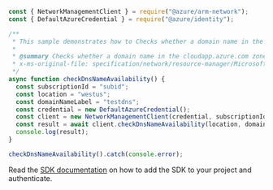 ```javascript
const { NetworkManagementClient } = require("@azure/arm-network");
const { DefaultAzureCredential } = require("@azure/identity");

/**
 * This sample demonstrates how to Checks whether a domain name in the cloudapp.azure.com zone is available for use.
 *
 * @summary Checks whether a domain name in the cloudapp.azure.com zone is available for use.
 * x-ms-original-file: specification/network/resource-manager/Microsoft.Network/stable/2021-08-01/examples/CheckDnsNameAvailability.json
 */
async function checkDnsNameAvailability() {
  const subscriptionId = "subid";
  const location = "westus";
  const domainNameLabel = "testdns";
  const credential = new DefaultAzureCredential();
  const client = new NetworkManagementClient(credential, subscriptionId);
  const result = await client.checkDnsNameAvailability(location, domainNameLabel);
  console.log(result);
}

checkDnsNameAvailability().catch(console.error);
```

Read the [SDK documentation](https://github.com/Azure/azure-sdk-for-js/blob/%40azure%2Farm-network_28.0.0/sdk/network/arm-network/README.md) on how to add the SDK to your project and authenticate.
